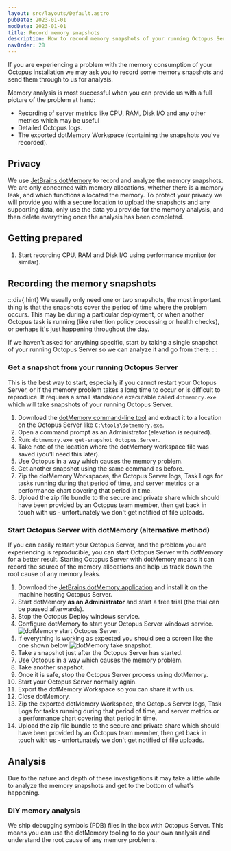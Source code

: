 ```yaml
---
layout: src/layouts/Default.astro
pubDate: 2023-01-01
modDate: 2023-01-01
title: Record memory snapshots
description: How to record memory snapshots of your running Octopus Server so we can solve memory issues.
navOrder: 28
---
```


If you are experiencing a problem with the memory consumption of your Octopus installation we may ask you to record some memory snapshots and send them through to us for analysis.

Memory analysis is most successful when you can provide us with a full picture of the problem at hand:

- Recording of server metrics like CPU, RAM, Disk I/O and any other metrics which may be useful
- Detailed Octopus logs.
- The exported dotMemory Workspace (containing the snapshots you've recorded).

## Privacy

We use [JetBrains dotMemory](https://www.jetbrains.com/dotmemory/) to record and analyze the memory snapshots. We are only concerned with memory allocations, whether there is a memory leak, and which functions allocated the memory. To protect your privacy we will provide you with a secure location to upload the snapshots and any supporting data, only use the data you provide for the memory analysis, and then delete everything once the analysis has been completed.

## Getting prepared

1. Start recording CPU, RAM and Disk I/O using performance monitor (or similar).

## Recording the memory snapshots

:::div{.hint}
We usually only need one or two snapshots, the most important thing is that the snapshots cover the period of time where the problem occurs. This may be during a particular deployment, or when another Octopus task is running (like retention policy processing or health checks), or perhaps it's just happening throughout the day.

If we haven't asked for anything specific, start by taking a single snapshot of your running Octopus Server so we can analyze it and go from there.
:::

### Get a snapshot from your running Octopus Server

This is the best way to start, especially if you cannot restart your Octopus Server, or if the memory problem takes a long time to occur or is difficult to reproduce. It requires a small standalone executable called `dotmemory.exe` which will take snapshots of your running Octopus Server.

1. Download the [dotMemory command-line tool](https://www.jetbrains.com/dotmemory/download/#section=command-line-profiler) and extract it to a location on the Octopus Server like `C:\tools\dotmemory.exe`.
2. Open a command prompt as an Administrator (elevation is required).
3. Run: `dotmemory.exe get-snapshot Octopus.Server`.
4. Take note of the location where the dotMemory workspace file was saved (you'll need this later).
5. Use Octopus in a way which causes the memory problem.
6. Get another snapshot using the same command as before.
7. Zip the dotMemory Workspaces, the Octopus Server logs, Task Logs for tasks running during that period of time, and server metrics or a performance chart covering that period in time.
8. Upload the zip file bundle to the secure and private share which should have been provided by an Octopus team member, then get back in touch with us - unfortunately we don't get notified of file uploads.

### Start Octopus Server with dotMemory (alternative method)

If you can easily restart your Octopus Server, and the problem you are experiencing is reproducible, you can start Octopus Server with dotMemory for a better result. Starting Octopus Server with dotMemory means it can record the source of the memory allocations and help us track down the root cause of any memory leaks.

1. Download the [JetBrains dotMemory application](https://www.jetbrains.com/dotmemory/) and install it on the machine hosting Octopus Server.
2. Start dotMemory **as an Administrator** and start a free trial (the trial can be paused afterwards).
3. Stop the Octopus Deploy windows service.
4. Configure dotMemory to start your Octopus Server windows service.
![dotMemory start Octopus Server](/docs/administration/managing-infrastructure/performance/images/record-a-memory-trace-start-windows-service.png).
5. If everything is working as expected you should see a screen like the one shown below
![dotMemory take snapshot](/docs/administration/managing-infrastructure/performance/images/record-a-memory-trace-take-snapshot.png).
6. Take a snapshot just after the Octopus Server has started.
7. Use Octopus in a way which causes the memory problem.
8. Take another snapshot.
9. Once it is safe, stop the Octopus Server process using dotMemory.
10. Start your Octopus Server normally again.
11. Export the dotMemory Workspace so you can share it with us.
12. Close dotMemory.
13. Zip the exported dotMemory Workspace, the Octopus Server logs, Task Logs for tasks running during that period of time, and server metrics or a performance chart covering that period in time.
14. Upload the zip file bundle to the secure and private share which should have been provided by an Octopus team member, then get back in touch with us - unfortunately we don't get notified of file uploads.

## Analysis

Due to the nature and depth of these investigations it may take a little while to analyze the memory snapshots and get to the bottom of what's happening.

### DIY memory analysis

We ship debugging symbols (PDB) files in the box with Octopus Server. This means you can use the dotMemory tooling to do your own analysis and understand the root cause of any memory problems.
